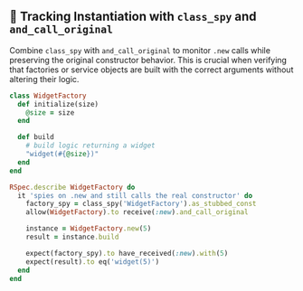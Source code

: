 ## 🤖 Tracking Instantiation with `class_spy` and `and_call_original`

Combine `class_spy` with `and_call_original` to monitor `.new` calls while preserving the original constructor behavior. This is crucial when verifying that factories or service objects are built with the correct arguments without altering their logic.

```ruby
class WidgetFactory
  def initialize(size)
    @size = size
  end

  def build
    # build logic returning a widget
    "widget(#{@size})"
  end
end

RSpec.describe WidgetFactory do
  it 'spies on .new and still calls the real constructor' do
    factory_spy = class_spy('WidgetFactory').as_stubbed_const
    allow(WidgetFactory).to receive(:new).and_call_original

    instance = WidgetFactory.new(5)
    result = instance.build

    expect(factory_spy).to have_received(:new).with(5)
    expect(result).to eq('widget(5)')
  end
end
```

